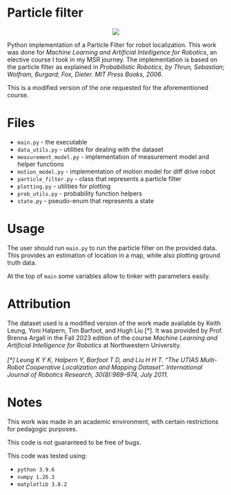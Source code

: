 # Particle filter
<p align="center">
<img src="https://github.com/maxipalay/particle_filter/assets/41023326/97676c99-0d67-4e02-a886-2d8d1d1b1bc0">
</p>

Python implementation of a Particle Filter for robot localization. This work was done for <em>Machine Learning and Artificial Intelligence for Robotics</em>, an elective course I took in my MSR journey. The implementation is based on the particle filter as explained in <em>Probabilistic Robotics, by Thrun, Sebastian; Wolfram, Burgard; Fox, Dieter. MIT Press Books, 2006</em>.

This is a modified version of the one requested for the aforementioned course.

# Files
- `main.py` - the executable
- `data_utils.py` - utilities for dealing with the dataset
- `measurement_model.py` - implementation of measurement model and helper functions
- `motion_model.py` - implementation of motion model for diff drive robot
- `particle_filter.py` - class that represents a particle filter
- `plotting.py` - utilities for plotting
- `prob_utils.py` - probability function helpers
- `state.py` - pseudo-enum that represents a state

# Usage
The user should run `main.py` to run the particle filter on the provided data. This provides an estimation of location in a map, while also plotting ground truth data.

At the top of `main` some variables allow to tinker with parameters easily.

# Attribution
The dataset used is a modified version of the work made available by Keith Leung, Yoni Halpern, Tim Barfoot, and Hugh Liu [\*]. It was provided by Prof. Brenna Argall in the Fall 2023 edition of the course <em>Machine Learning and Artificial Intelligence for Robotics</em> at Northwestern University.
<br>
<br>
<em>[*] Leung K Y K, Halpern Y, Barfoot T D, and Liu H H T. “The UTIAS Multi-Robot Cooperative Localization and Mapping Dataset”. International Journal of Robotics Research, 30(8):969–974, July 2011.</em>

# Notes
This work was made in an academic environment, with certain restrictions for pedagogic purposes.

This code is not guaranteed to be free of bugs.

This code was tested using:
- `python 3.9.6`
- `numpy 1.26.3`
- `matplotlib 3.8.2`